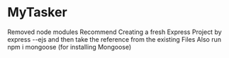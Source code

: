 # MyTasker
Removed node modules Recommend Creating a fresh Express Project by
express --ejs <project name>
and then take the reference from the existing Files
Also run npm i mongoose (for installing Mongoose)
